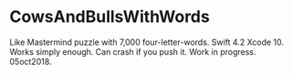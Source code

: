 # CowsAndBullsWithWords
Like Mastermind puzzle with 7,000 four-letter-words. Swift 4.2 Xcode 10. Works simply enough. Can crash if you push it.  Work in progress. 05oct2018.
